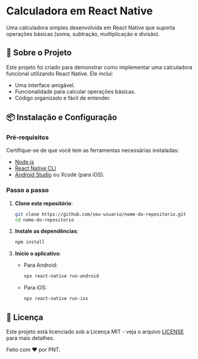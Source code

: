 
# Calculadora em React Native

Uma calculadora simples desenvolvida em React Native que suporta operações básicas (soma, subtração, multiplicação e divisão).

## 📜 Sobre o Projeto

Este projeto foi criado para demonstrar como implementar uma calculadora funcional utilizando React Native. Ele inclui:
- Uma interface amigável.
- Funcionalidade para calcular operações básicas.
- Código organizado e fácil de entender.

## 📦 Instalação e Configuração

### Pré-requisitos
Certifique-se de que você tem as ferramentas necessárias instaladas:
- [Node.js](https://nodejs.org/)
- [React Native CLI](https://reactnative.dev/docs/environment-setup)
- [Android Studio](https://developer.android.com/studio) ou Xcode (para iOS).

### Passo a passo

1. **Clone este repositório**:
   ```bash
   git clone https://github.com/seu-usuario/nome-do-repositorio.git
   cd nome-do-repositorio
   ```

2. **Instale as dependências**:
   ```bash
   npm install
   ```

3. **Inicie o aplicativo**:
   - Para Android:
     ```bash
     npx react-native run-android
     ```
   - Para iOS:
     ```bash
     npx react-native run-ios
     ```

## 📝 Licença

Este projeto está licenciado sob a Licença MIT - veja o arquivo [LICENSE](LICENSE) para mais detalhes.

Feito com ❤️ por PNT.
